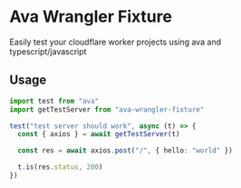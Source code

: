 # Ava Wrangler Fixture

Easily test your cloudflare worker projects using ava and typescript/javascript

## Usage

```ts
import test from "ava"
import getTestServer from "ava-wrangler-fixture"

test("test server should work", async (t) => {
  const { axios } = await getTestServer(t)

  const res = await axios.post("/", { hello: "world" })

  t.is(res.status, 200)
})
```
